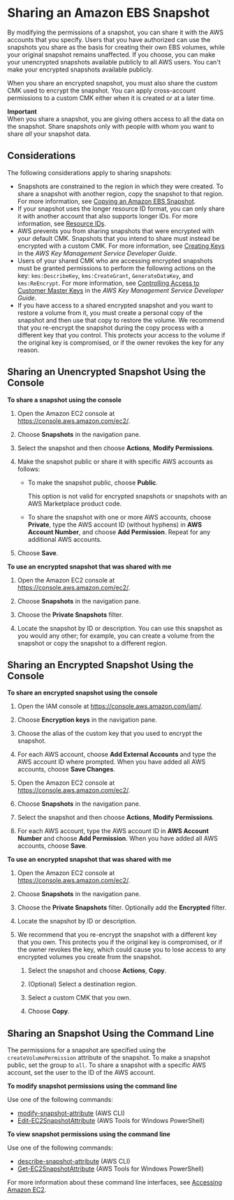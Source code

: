 # Sharing an Amazon EBS Snapshot<a name="ebs-modifying-snapshot-permissions"></a>

By modifying the permissions of a snapshot, you can share it with the AWS accounts that you specify\. Users that you have authorized can use the snapshots you share as the basis for creating their own EBS volumes, while your original snapshot remains unaffected\. If you choose, you can make your unencrypted snapshots available publicly to all AWS users\. You can't make your encrypted snapshots available publicly\.

When you share an encrypted snapshot, you must also share the custom CMK used to encrypt the snapshot\. You can apply cross\-account permissions to a custom CMK either when it is created or at a later time\.

**Important**  
When you share a snapshot, you are giving others access to all the data on the snapshot\. Share snapshots only with people with whom you want to share *all* your snapshot data\.

## Considerations<a name="share-snapshot-considerations"></a>

The following considerations apply to sharing snapshots:
+ Snapshots are constrained to the region in which they were created\. To share a snapshot with another region, copy the snapshot to that region\. For more information, see [Copying an Amazon EBS Snapshot](ebs-copy-snapshot.md)\.
+ If your snapshot uses the longer resource ID format, you can only share it with another account that also supports longer IDs\. For more information, see [Resource IDs](https://docs.aws.amazon.com/AWSEC2/latest/WindowsGuide/resource-ids.html)\.
+ AWS prevents you from sharing snapshots that were encrypted with your default CMK\. Snapshots that you intend to share must instead be encrypted with a custom CMK\. For more information, see [Creating Keys](https://docs.aws.amazon.com/kms/latest/developerguide/create-keys.html) in the *AWS Key Management Service Developer Guide*\.
+ Users of your shared CMK who are accessing encrypted snapshots must be granted permissions to perform the following actions on the key: `kms:DescribeKey`, `kms:CreateGrant`, `GenerateDataKey`, and `kms:ReEncrypt`\. For more information, see [Controlling Access to Customer Master Keys](https://docs.aws.amazon.com/kms/latest/developerguide/control-access.html) in the *AWS Key Management Service Developer Guide*\.
+ If you have access to a shared encrypted snapshot and you want to restore a volume from it, you must create a personal copy of the snapshot and then use that copy to restore the volume\. We recommend that you re\-encrypt the snapshot during the copy process with a different key that you control\. This protects your access to the volume if the original key is compromised, or if the owner revokes the key for any reason\.

## Sharing an Unencrypted Snapshot Using the Console<a name="share-unencrypted-snapshot"></a>

**To share a snapshot using the console**

1. Open the Amazon EC2 console at [https://console\.aws\.amazon\.com/ec2/](https://console.aws.amazon.com/ec2/)\.

1. Choose **Snapshots** in the navigation pane\.

1. Select the snapshot and then choose **Actions**, **Modify Permissions**\.

1. Make the snapshot public or share it with specific AWS accounts as follows:
   + To make the snapshot public, choose **Public**\.

     This option is not valid for encrypted snapshots or snapshots with an AWS Marketplace product code\.
   + To share the snapshot with one or more AWS accounts, choose **Private**, type the AWS account ID \(without hyphens\) in **AWS Account Number**, and choose **Add Permission**\. Repeat for any additional AWS accounts\.

1. Choose **Save**\.

**To use an encrypted snapshot that was shared with me**

1. Open the Amazon EC2 console at [https://console\.aws\.amazon\.com/ec2/](https://console.aws.amazon.com/ec2/)\.

1. Choose **Snapshots** in the navigation pane\.

1. Choose the **Private Snapshots** filter\.

1. Locate the snapshot by ID or description\. You can use this snapshot as you would any other; for example, you can create a volume from the snapshot or copy the snapshot to a different region\.

## Sharing an Encrypted Snapshot Using the Console<a name="share-encrypted-snapshot"></a>

**To share an encrypted snapshot using the console**

1. Open the IAM console at [https://console\.aws\.amazon\.com/iam/](https://console.aws.amazon.com/iam/)\.

1. Choose **Encryption keys** in the navigation pane\.

1. Choose the alias of the custom key that you used to encrypt the snapshot\.

1. For each AWS account, choose **Add External Accounts** and type the AWS account ID where prompted\. When you have added all AWS accounts, choose **Save Changes**\.

1. Open the Amazon EC2 console at [https://console\.aws\.amazon\.com/ec2/](https://console.aws.amazon.com/ec2/)\.

1. Choose **Snapshots** in the navigation pane\.

1. Select the snapshot and then choose **Actions**, **Modify Permissions**\.

1. For each AWS account, type the AWS account ID in **AWS Account Number** and choose **Add Permission**\. When you have added all AWS accounts, choose **Save**\.

**To use an encrypted snapshot that was shared with me**

1. Open the Amazon EC2 console at [https://console\.aws\.amazon\.com/ec2/](https://console.aws.amazon.com/ec2/)\.

1. Choose **Snapshots** in the navigation pane\.

1. Choose the **Private Snapshots** filter\. Optionally add the **Encrypted** filter\.

1. Locate the snapshot by ID or description\.

1. We recommend that you re\-encrypt the snapshot with a different key that you own\. This protects you if the original key is compromised, or if the owner revokes the key, which could cause you to lose access to any encrypted volumes you create from the snapshot\.

   1. Select the snapshot and choose **Actions**, **Copy**\.

   1. \(Optional\) Select a destination region\.

   1. Select a custom CMK that you own\.

   1. Choose **Copy**\.

## Sharing an Snapshot Using the Command Line<a name="share-snapshot-cli"></a>

The permissions for a snapshot are specified using the `createVolumePermission` attribute of the snapshot\. To make a snapshot public, set the group to `all`\. To share a snapshot with a specific AWS account, set the user to the ID of the AWS account\.

**To modify snapshot permissions using the command line**

Use one of the following commands:
+ [modify\-snapshot\-attribute](https://docs.aws.amazon.com/cli/latest/reference/ec2/modify-snapshot-attribute.html) \(AWS CLI\)
+ [Edit\-EC2SnapshotAttribute](https://docs.aws.amazon.com/powershell/latest/reference/items/Edit-EC2SnapshotAttribute.html) \(AWS Tools for Windows PowerShell\)

**To view snapshot permissions using the command line**

Use one of the following commands:
+ [describe\-snapshot\-attribute](https://docs.aws.amazon.com/cli/latest/reference/ec2/describe-snapshot-attribute.html) \(AWS CLI\)
+ [Get\-EC2SnapshotAttribute](https://docs.aws.amazon.com/powershell/latest/reference/items/Get-EC2SnapshotAttribute.html) \(AWS Tools for Windows PowerShell\)

For more information about these command line interfaces, see [Accessing Amazon EC2](concepts.md#access-ec2)\.